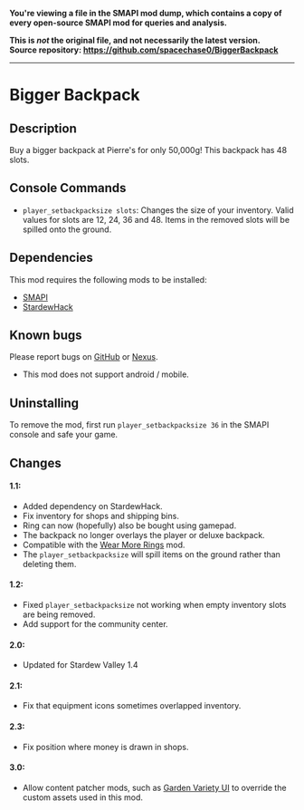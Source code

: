 **You're viewing a file in the SMAPI mod dump, which contains a copy of every open-source SMAPI mod
for queries and analysis.**

**This is _not_ the original file, and not necessarily the latest version.**  
**Source repository: https://github.com/spacechase0/BiggerBackpack**

----

# Bigger Backpack

## Description
Buy a bigger backpack at Pierre's for only 50,000g! This backpack has 48 slots.

## Console Commands
* `player_setbackpacksize slots`: Changes the size of your inventory. Valid values for slots are 12, 24, 36 and 48. Items in the removed slots will be spilled onto the ground.

## Dependencies
This mod requires the following mods to be installed:

* [SMAPI](https://www.nexusmods.com/stardewvalley/mods/2400)
* [StardewHack](https://www.nexusmods.com/stardewvalley/mods/3213)

## Known bugs
Please report bugs on [GitHub](https://github.com/spacechase0/BiggerBackpack/issues) or [Nexus](https://www.nexusmods.com/stardewvalley/mods/1845?tab=bugs).

* This mod does not support android / mobile.

## Uninstalling
To remove the mod, first run `player_setbackpacksize 36` in the SMAPI console and safe your game. 

## Changes
#### 1.1:
* Added dependency on StardewHack.
* Fix inventory for shops and shipping bins.
* Ring can now (hopefully) also be bought using gamepad.
* The backpack no longer overlays the player or deluxe backpack.
* Compatible with the [Wear More Rings](https://www.nexusmods.com/stardewvalley/mods/3214) mod.
* The `player_setbackpacksize` will spill items on the ground rather than deleting them.

#### 1.2:
* Fixed `player_setbackpacksize` not working when empty inventory slots are being removed.
* Add support for the community center.

#### 2.0:
* Updated for Stardew Valley 1.4

#### 2.1:
* Fix that equipment icons sometimes overlapped inventory.

#### 2.3:
* Fix position where money is drawn in shops.

#### 3.0:
* Allow content patcher mods, such as [Garden Variety UI](https://www.nexusmods.com/stardewvalley/mods/3879) to override the custom assets used in this mod.
